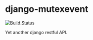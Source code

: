 django-mutexevent
=================

[![Build Status](https://travis-ci.org/lovasb/django-restify.png?branch=master)](https://travis-ci.org/lovasb/django-restify)

Yet another django restful API.
